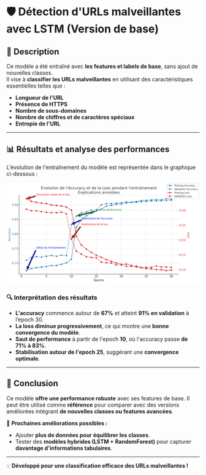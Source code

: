 # 🛡️ Détection d'URLs malveillantes avec LSTM (Version de base)

## 📌 Description
Ce modèle a été entraîné avec **les features et labels de base**, sans ajout de nouvelles classes.  
Il vise à **classifier les URLs malveillantes** en utilisant des caractéristiques essentielles telles que :
- **Longueur de l'URL**
- **Présence de HTTPS**
- **Nombre de sous-domaines**
- **Nombre de chiffres et de caractères spéciaux**
- **Entropie de l'URL**

---

## 📊 Résultats et analyse des performances

L'évolution de l'entraînement du modèle est représentée dans le graphique ci-dessous :

![Évolution de l'Accuracy et de la Loss](./diagramme.png)

### **🔍 Interprétation des résultats**
- **L'accuracy** commence autour de **67%** et atteint **91% en validation** à l’epoch 30.
- **La loss diminue progressivement**, ce qui montre une **bonne convergence du modèle**.
- **Saut de performance** à partir de l'epoch **10**, où l'accuracy passe **de 71% à 83%**.
- **Stabilisation autour de l'epoch 25**, suggérant une **convergence optimale**.

---

## 📌 Conclusion
Ce modèle **offre une performance robuste** avec ses features de base. Il peut être utilisé comme **référence** pour comparer avec des versions améliorées intégrant **de nouvelles classes ou features avancées**.

🚀 **Prochaines améliorations possibles :**  
- Ajouter **plus de données pour équilibrer les classes**.
- Tester des **modèles hybrides (LSTM + RandomForest)** pour capturer **davantage d'informations tabulaires**.

---
💡 **Développé pour une classification efficace des URLs malveillantes !**
